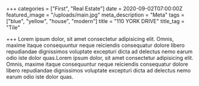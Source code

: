 +++
categories = ["First", "Real Estate"]
date = 2020-09-02T07:00:00Z
featured_image = "/uploads/main.jpg"
meta_description = "Meta"
tags = ["blue", "yellow", "house", "modern"]
title = "110 YORK DRIVE"
title_tag = "Tile"

+++
Lorem ipsum dolor, sit amet consectetur adipisicing elit. Omnis, maxime itaque consequuntur neque reiciendis consequatur dolore libero repudiandae dignissimos voluptate excepturi dicta ad delectus nemo earum odio iste dolor quas.Lorem ipsum dolor, sit amet consectetur adipisicing elit. Omnis, maxime itaque consequuntur neque reiciendis consequatur dolore libero repudiandae dignissimos voluptate excepturi dicta ad delectus nemo earum odio iste dolor quas.